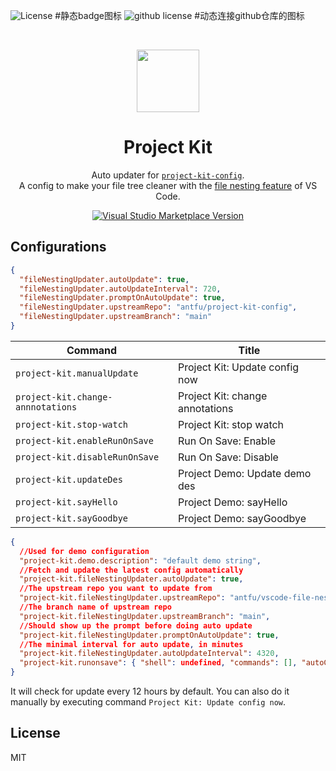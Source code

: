 ![License](https://img.shields.io/badge/license-MIT-yellow) #静态badge图标
![github license](https://img.shields.io/github/license/:user/:repo) #动态连接github仓库的图标

<br>

<p align="center">
<img src="https://raw.githubusercontent.com/antfu/project-kit-config/main/extension/res/logo.png" style="width:100px;" />
</p>

<h1 align="center">Project Kit</h1>

<p align="center">
Auto updater for <a href="https://github.com/open-dmsrs/project-kit" target="_blank"><code>project-kit-config</code></a>.<br>
A config to make your file tree cleaner with the <a href="https://code.visualstudio.com/updates/v1_64#_explorer-project-kit">file nesting feature</a> of VS Code.</a>
</p>

<p align="center">
<a href="https://marketplace.visualstudio.com/items?itemName=cnjimbo.project-kit" target="__blank"><img src="https://img.shields.io/visual-studio-marketplace/v/cnjimbo.project-kit.svg?color=blue&amp;label=VS%20Code%20Marketplace&logo=visual-studio-code" alt="Visual Studio Marketplace Version" /></a>
</p>

## Configurations

```json
{
  "fileNestingUpdater.autoUpdate": true,
  "fileNestingUpdater.autoUpdateInterval": 720,
  "fileNestingUpdater.promptOnAutoUpdate": true,
  "fileNestingUpdater.upstreamRepo": "antfu/project-kit-config",
  "fileNestingUpdater.upstreamBranch": "main"
}
```

<!-- commands -->

| Command                           | Title                           |
| --------------------------------- | ------------------------------- |
| `project-kit.manualUpdate`        | Project Kit: Update config now  |
| `project-kit.change-annnotations` | Project Kit: change annotations |
| `project-kit.stop-watch`          | Project Kit: stop watch         |
| `project-kit.enableRunOnSave`     | Run On Save: Enable             |
| `project-kit.disableRunOnSave`    | Run On Save: Disable            |
| `project-kit.updateDes`           | Project Demo: Update demo des   |
| `project-kit.sayHello`            | Project Demo: sayHello          |
| `project-kit.sayGoodbye`          | Project Demo: sayGoodbye        |

<!-- commands -->

<!-- configsJson -->

```json
{
  //Used for demo configuration
  "project-kit.demo.description": "default demo string",
  //Fetch and update the latest config automatically
  "project-kit.fileNestingUpdater.autoUpdate": true,
  //The upstream repo you want to update from
  "project-kit.fileNestingUpdater.upstreamRepo": "antfu/vscode-file-nesting-config",
  //The branch name of upstream repo
  "project-kit.fileNestingUpdater.upstreamBranch": "main",
  //Should show up the prompt before doing auto update
  "project-kit.fileNestingUpdater.promptOnAutoUpdate": true,
  //The minimal interval for auto update, in minutes
  "project-kit.fileNestingUpdater.autoUpdateInterval": 4320,
  "project-kit.runonsave": { "shell": undefined, "commands": [], "autoClearConsole": false },
}
```

<!-- configsJson -->
It will check for update every 12 hours by default. You can also do it manually by executing command `Project Kit: Update config now`.

## License

MIT
